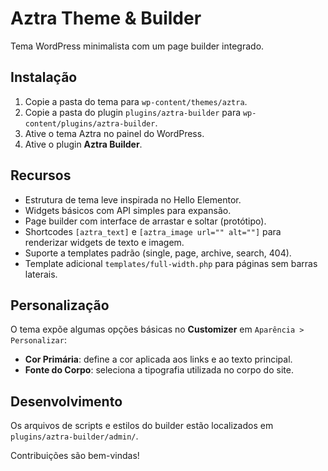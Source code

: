 # Aztra Theme & Builder

Tema WordPress minimalista com um page builder integrado.

## Instalação

1. Copie a pasta do tema para `wp-content/themes/aztra`.
2. Copie a pasta do plugin `plugins/aztra-builder` para `wp-content/plugins/aztra-builder`.
3. Ative o tema Aztra no painel do WordPress.
4. Ative o plugin **Aztra Builder**.

## Recursos

- Estrutura de tema leve inspirada no Hello Elementor.
- Widgets básicos com API simples para expansão.
- Page builder com interface de arrastar e soltar (protótipo).
- Shortcodes `[aztra_text]` e `[aztra_image url="" alt=""]` para renderizar widgets de texto e imagem.
- Suporte a templates padrão (single, page, archive, search, 404).
- Template adicional `templates/full-width.php` para páginas sem barras laterais.

## Personalização

O tema expõe algumas opções básicas no **Customizer** em `Aparência > Personalizar`:

- **Cor Primária**: define a cor aplicada aos links e ao texto principal.
- **Fonte do Corpo**: seleciona a tipografia utilizada no corpo do site.

## Desenvolvimento

Os arquivos de scripts e estilos do builder estão localizados em `plugins/aztra-builder/admin/`.

Contribuições são bem-vindas!
